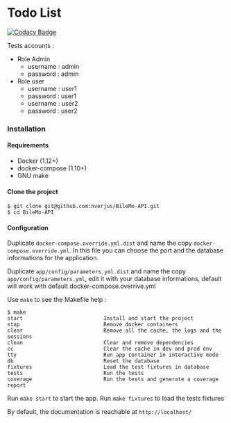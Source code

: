 # Todo List

[![Codacy Badge](https://api.codacy.com/project/badge/Grade/02248dc5c8e543e9adb4001ec0cefad8)](https://www.codacy.com/app/nverjus/TodoList?utm_source=github.com&amp;utm_medium=referral&amp;utm_content=nverjus/TodoList&amp;utm_campaign=Badge_Grade)

Tests accounts :

<ul>
  <li>Role Admin
    <ul>
      <li>username : admin</li>
      <li>password : admin</li>
    </ul>
  </li>
  <li>Role user
    <ul>
      <li>username : user1</li>
      <li>password : user1</li>
    </ul>
    <ul>
      <li>username : user2</li>
      <li>password : user2</li>
    </ul>
  </li>
</ul>

### Installation

#### Requirements

-   Docker (1.12+)
-   docker-compose (1.10+)
-   GNU make

#### Clone the project

    $ git clone git@github.com:nverjus/BileMo-API.git
    $ cd BileMo-API

#### Configuration

Duplicate `docker-compose.override.yml.dist` and name the copy `docker-compose.override.yml`. In this file you can choose the port and the database informations for the application.

Duplicate `app/config/parameters.yml.dist` and name the copy `app/config/parameters.yml`, edit it with your database informations, default will work with default docker-compose.overrive.yml

Use `make` to see the Makefile help :

    $ make
    start                          Install and start the project
    stop                           Remove docker containers
    clear                          Remove all the cache, the logs and the sessions
    clean                          Clear and remove dependencies
    cc                             Clear the cache in dev and prod env
    tty                            Run app container in interactive mode
    db                             Reset the database
    fixtures                       Load the test fixtures in database
    tests                          Run the tests
    coverage                       Run the tests and generate a coverage report

Run `make start` to start the app.
Run `make fixtures` to load the tests fixtures

By default, the documentation is reachable at `http://localhost/`
